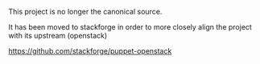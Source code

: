 This project is no longer the canonical source.

It has been moved to stackforge in order to more closely align the
project with its upstream (openstack)

https://github.com/stackforge/puppet-openstack
